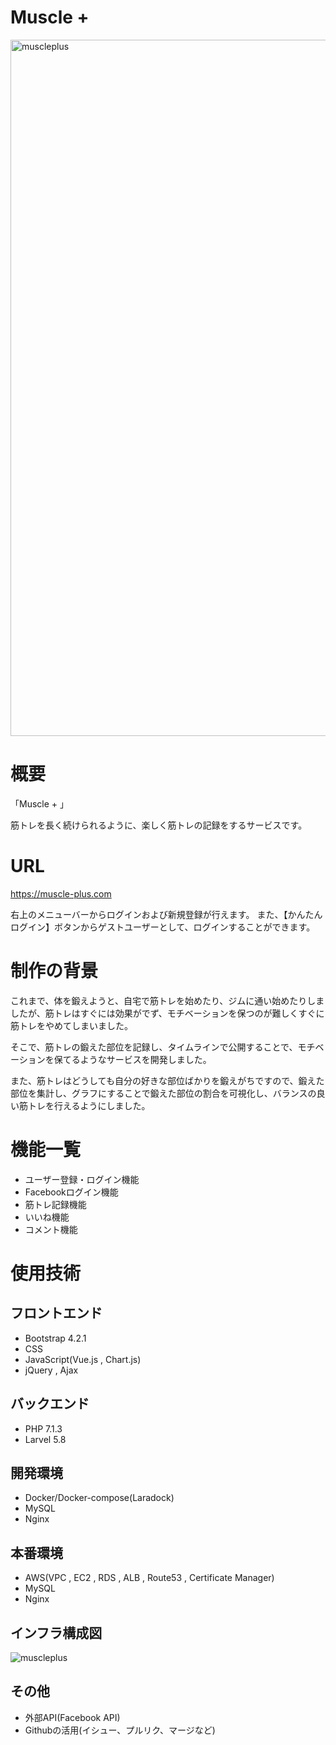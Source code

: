 # Muscle +
<img width="1114" alt="muscleplus" src="https://user-images.githubusercontent.com/54305137/93659246-2746dc00-fa7e-11ea-96c8-2b4dba2e0c83.png">

# 概要
「Muscle + 」

筋トレを長く続けられるように、楽しく筋トレの記録をするサービスです。
# URL
https://muscle-plus.com

右上のメニューバーからログインおよび新規登録が行えます。
また、【かんたんログイン】ボタンからゲストユーザーとして、ログインすることができます。
# 制作の背景
これまで、体を鍛えようと、自宅で筋トレを始めたり、ジムに通い始めたりしましたが、筋トレはすぐには効果がでず、モチベーションを保つのが難しくすぐに筋トレをやめてしまいました。

そこで、筋トレの鍛えた部位を記録し、タイムラインで公開することで、モチベーションを保てるようなサービスを開発しました。

また、筋トレはどうしても自分の好きな部位ばかりを鍛えがちですので、鍛えた部位を集計し、グラフにすることで鍛えた部位の割合を可視化し、バランスの良い筋トレを行えるようにしました。

# 機能一覧
- ユーザー登録・ログイン機能
- Facebookログイン機能
- 筋トレ記録機能
- いいね機能
- コメント機能

# 使用技術
## フロントエンド
- Bootstrap 4.2.1
- CSS
- JavaScript(Vue.js , Chart.js)
- jQuery , Ajax
## バックエンド
- PHP 7.1.3
- Larvel 5.8
## 開発環境
- Docker/Docker-compose(Laradock)
- MySQL
- Nginx
## 本番環境
- AWS(VPC , EC2 , RDS , ALB , Route53 , Certificate Manager)
- MySQL
- Nginx
## インフラ構成図
![muscleplus](https://user-images.githubusercontent.com/54305137/93660997-4c901600-fa8f-11ea-8104-2bb7f1a915ab.jpg)
## その他
- 外部API(Facebook API)
- Githubの活用(イシュー、プルリク、マージなど)
